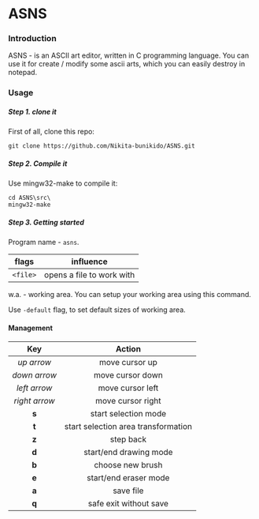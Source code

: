 # ASNS

### Introduction
ASNS - is an ASCII art editor, written in C programming language. You can use it for create / modify some ascii arts, which you can easily destroy in notepad.

### Usage
##### Step 1. clone it
First of all, clone this repo:

    git clone https://github.com/Nikita-bunikido/ASNS.git

##### Step 2. Compile it

Use mingw32-make to compile it:

    cd ASNS\src\
    mingw32-make

##### Step 3. Getting started

Program name - ```asns```.

| flags | influence |
|:-----:|:---------:|
| ```<file>``` | opens a file to work with

w.a. - working area.
You can setup your working area using this command.

Use  ```-default``` flag, to set default sizes of working area.

#### Management

| Key | Action |
|:---:|:------:|
| *up arrow* | move cursor up |
| *down arrow* | move cursor down |
| *left arrow* | move cursor left |
| *right arrow*| move cursor right |
| **s**        | start selection mode |
| **t**        | start selection area transformation |
| **z**        | step back |
| **d**          | start/end drawing mode |
| **b**          | choose new brush |
| **e**          | start/end eraser mode |
| **a**          | save file             |
| **q**          | safe exit without save |